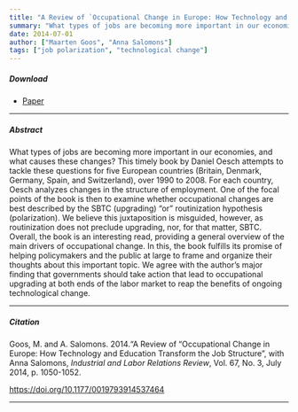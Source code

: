 ```yaml
---
title: "A Review of `Occupational Change in Europe: How Technology and Education Transform the Job Structure'" 
summary: "What types of jobs are becoming more important in our economies, and what causes these changes? This timely book by Daniel Oesch attempts to tackle these questions for five European countries (Britain, Denmark, Germany, Spain, and Switzerland), over 1990 to 2008. For each country, Oesch analyzes changes in the structure of employment. Overall, the book is an interesting read, providing a general overview of the main drivers of occupational change."
date: 2014-07-01
author: ["Maarten Goos", "Anna Salomons"]
tags: ["job polarization", "technological change"]
---
```


##### Download

+ [Paper](/.pdf)
---

##### Abstract

What types of jobs are becoming more important in our economies, and what causes these changes? This timely book by Daniel Oesch attempts to tackle these questions for five European countries (Britain, Denmark, Germany, Spain, and Switzerland), over 1990 to 2008. For each country, Oesch analyzes changes in the structure of employment.  One of the focal points of the book is then to examine whether occupational changes are best described by the SBTC (upgrading) “or” routinization hypothesis (polarization). We believe this juxtaposition is misguided, however, as routinization does not preclude upgrading, nor, for that matter, SBTC. Overall, the book is an interesting read, providing a general overview of the main drivers of occupational change. In this, the book fulfills its promise of helping policymakers and the public at large to frame and organize their thoughts about this important topic. We agree with the author’s major finding that governments should take action that lead to occupational upgrading at both ends of the labor market to reap the benefits of ongoing technological change.

---

##### Citation

Goos, M. and A. Salomons. 2014.“A Review of “Occupational Change in Europe: How Technology and Education Transform the Job Structure”, with Anna Salomons, *Industrial and Labor Relations Review*, Vol. 67, No. 3, July 2014, p. 1050-1052.

https://doi.org/10.1177/0019793914537464  

---


